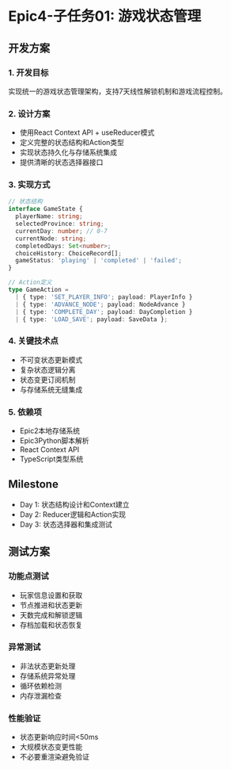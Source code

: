 # Epic4-子任务01: 游戏状态管理

## 开发方案

### 1. 开发目标
实现统一的游戏状态管理架构，支持7天线性解锁机制和游戏流程控制。

### 2. 设计方案
- 使用React Context API + useReducer模式
- 定义完整的状态结构和Action类型
- 实现状态持久化与存储系统集成
- 提供清晰的状态选择器接口

### 3. 实现方式
```typescript
// 状态结构
interface GameState {
  playerName: string;
  selectedProvince: string;
  currentDay: number; // 0-7
  currentNode: string;
  completedDays: Set<number>;
  choiceHistory: ChoiceRecord[];
  gameStatus: 'playing' | 'completed' | 'failed';
}

// Action定义
type GameAction = 
  | { type: 'SET_PLAYER_INFO'; payload: PlayerInfo }
  | { type: 'ADVANCE_NODE'; payload: NodeAdvance }
  | { type: 'COMPLETE_DAY'; payload: DayCompletion }
  | { type: 'LOAD_SAVE'; payload: SaveData };
```

### 4. 关键技术点
- 不可变状态更新模式
- 复杂状态逻辑分离
- 状态变更订阅机制
- 与存储系统无缝集成

### 5. 依赖项
- Epic2本地存储系统
- Epic3Python脚本解析
- React Context API
- TypeScript类型系统

## Milestone

- Day 1: 状态结构设计和Context建立
- Day 2: Reducer逻辑和Action实现
- Day 3: 状态选择器和集成测试

## 测试方案

### 功能点测试
- 玩家信息设置和获取
- 节点推进和状态更新
- 天数完成和解锁逻辑
- 存档加载和状态恢复

### 异常测试
- 非法状态更新处理
- 存储系统异常处理
- 循环依赖检测
- 内存泄漏检查

### 性能验证
- 状态更新响应时间<50ms
- 大规模状态变更性能
- 不必要重渲染避免验证